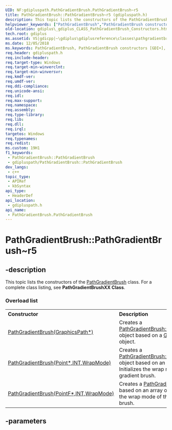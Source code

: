 ```yaml
---
UID: NF:gdipluspath.PathGradientBrush.PathGradientBrush~r5
title: PathGradientBrush::PathGradientBrush~r5 (gdipluspath.h)
description: This topic lists the constructors of the PathGradientBrush class. For a complete class listing, see PathGradientBrushXX Class.
helpviewer_keywords: ["PathGradientBrush","PathGradientBrush constructors [GDI+]","PathGradientBrush.PathGradientBrush","PathGradientBrush.PathGradientBrush~r5","PathGradientBrush::PathGradientBrush","PathGradientBrush::PathGradientBrush~r5","_gdiplus_CLASS_PathGradientBrush_Constructors","gdiplus._gdiplus_CLASS_PathGradientBrush_Constructors","gdipluspath/PathGradientBrush"]
old-location: gdiplus\_gdiplus_CLASS_PathGradientBrush_Constructors.htm
tech.root: gdiplus
ms.assetid: VS|gdicpp|~\gdiplus\gdiplusreference\classes\pathgradientbrushclass\pathgradientbrushconstructors.htm
ms.date: 12/05/2018
ms.keywords: PathGradientBrush, PathGradientBrush constructors [GDI+], PathGradientBrush.PathGradientBrush, PathGradientBrush.PathGradientBrush~r5, PathGradientBrush::PathGradientBrush, PathGradientBrush::PathGradientBrush~r5, _gdiplus_CLASS_PathGradientBrush_Constructors, gdiplus._gdiplus_CLASS_PathGradientBrush_Constructors, gdipluspath/PathGradientBrush
req.header: gdipluspath.h
req.include-header: 
req.target-type: Windows
req.target-min-winverclnt: 
req.target-min-winversvr: 
req.kmdf-ver: 
req.umdf-ver: 
req.ddi-compliance: 
req.unicode-ansi: 
req.idl: 
req.max-support: 
req.namespace: 
req.assembly: 
req.type-library: 
req.lib: 
req.dll: 
req.irql: 
targetos: Windows
req.typenames: 
req.redist: 
ms.custom: 19H1
f1_keywords:
 - PathGradientBrush::PathGradientBrush
 - gdipluspath/PathGradientBrush::PathGradientBrush
dev_langs:
 - c++
topic_type:
 - APIRef
 - kbSyntax
api_type:
 - HeaderDef
api_location:
 - gdipluspath.h
api_name:
 - PathGradientBrush.PathGradientBrush
---
```


# PathGradientBrush::PathGradientBrush~r5


## -description

<span>This topic lists the constructors of the 
			<a href="https://docs.microsoft.com/windows/desktop/api/gdipluspath/nl-gdipluspath-pathgradientbrush">PathGradientBrush</a> class. For a complete class listing, see <b>PathGradientBrushXX Class</b>. 
</span><h3>Overload list</h3><table>
<tr>
<th align="left" width="37%">Constructor</th>
<th align="left" width="63%">Description</th>
</tr>
<tr>
<td align="left" width="37%">
<a href="https://docs.microsoft.com/previous-versions/ms535102(v=vs.85)">PathGradientBrush(GraphicsPath*)</a>
</td>
<td align="left" width="63%">
Creates a <a href="https://docs.microsoft.com/previous-versions/ms535102(v=vs.85)">PathGradientBrush::PathGradientBrush</a> object based on a <a href="https://docs.microsoft.com/windows/desktop/api/gdipluspath/nl-gdipluspath-graphicspath">GraphicsPath</a> object.

</td>
</tr>
<tr>
<td align="left" width="37%">
<a href="https://docs.microsoft.com/previous-versions/ms535100(v=vs.85)">PathGradientBrush(Point*,INT,WrapMode)</a>
</td>
<td align="left" width="63%">
Creates a <a href="https://docs.microsoft.com/previous-versions/ms535100(v=vs.85)">PathGradientBrush::PathGradientBrush</a> object based on an array of points. Initializes the wrap mode of the path gradient brush.

</td>
</tr>
<tr>
<td align="left" width="37%">
<a href="https://docs.microsoft.com/previous-versions/ms535101(v=vs.85)">PathGradientBrush(PointF*,INT,WrapMode)</a>
</td>
<td align="left" width="63%">
Creates a <a href="https://docs.microsoft.com/windows/desktop/api/gdipluspath/nl-gdipluspath-pathgradientbrush">PathGradientBrush</a> object based on an array of points. Initializes the wrap mode of the path gradient brush.

</td>
</tr>
</table>

## -parameters


